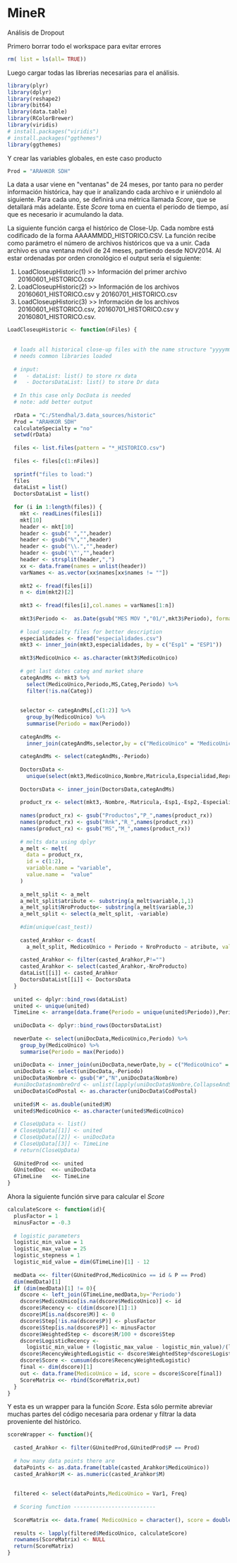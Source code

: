 # MineR

Análisis de Dropout

Primero borrar todo el workspace para evitar errores

```R
rm( list = ls(all= TRUE))
```

Luego cargar todas las librerias necesarias para el análisis.
```R
library(plyr)
library(dplyr)
library(reshape2)
library(bit64)
library(data.table)
library(RColorBrewer)
library(viridis)
# install.packages("viridis")
# install.packages("ggthemes")
library(ggthemes)
```
Y crear las variables globales, en este caso producto

```R
Prod = "ARAHKOR SDH" 
```

La data a usar viene en "ventanas" de 24 meses, por tanto para no perder información histórica, hay que ir analizando cada archivo e ir uniéndolo al siguiente. Para cada uno, se definirá una métrica llamada _Score_, que se detallará más adelante. Este _Score_ toma en cuenta el periodo de tiempo, así que es necesario ir acumulando la data.

La siguiente función carga el histórico de Close-Up. Cada nombre está codificado de la forma AAAAMMDD_HISTORICO.CSV. La función recibe como parámetro el número de archivos históricos que va a unir. Cada archivo es una ventana móvil de 24 meses, partiendo desde NOV2014. Al estar ordenadas por orden cronológico el output sería el siguiente:

1. LoadCloseupHistoric(1) >> Información del primer archivo 20160601_HISTORICO.csv
2. LoadCloseupHistoric(2) >> Información de los archivos 20160601_HISTORICO.csv y 20160701_HISTORICO.csv
3. LoadCloseupHistoric(3) >> Información de los archivos 20160601_HISTORICO.csv, 20160701_HISTORICO.csv y 20160801_HISTORICO.csv.

```R
LoadCloseupHistoric <- function(nFiles) {
  
  
  # loads all historical close-up files with the name structure "yyyymm_HISTORICO.csv"
  # needs common libraries loaded 
  
  # input: 
  #   - dataList: list() to store rx data
  #   - DoctorsDataList: list() to store Dr data
  
  # In this case only DocData is needed
  # note: add better output
  
  rData = "C:/Stendhal/3.data_sources/historic"
  Prod = "ARAHKOR SDH" 
  calculateSpecialty = "no"
  setwd(rData)
  
  files <- list.files(pattern = "*_HISTORICO.csv")
  
  files <- files[c(1:nFiles)]
  
  sprintf("files to load:")
  files
  dataList = list()  
  DoctorsDataList = list()
  
  for (i in 1:length(files)) {
    mkt <- readLines(files[i])
    mkt[10]
    header <- mkt[10]
    header <- gsub(" ","",header)
    header <- gsub("%","",header)
    header <- gsub("\\.","",header)
    header <- gsub('\"',"",header)
    header <- strsplit(header,",")
    xx <- data.frame(names = unlist(header))
    varNames <- as.vector(xx$names[xx$names != ""])
    
    mkt2 <- fread(files[i])
    n <- dim(mkt2)[2]
    
    mkt3 <- fread(files[i],col.names = varNames[1:n])
    
    mkt3$Periodo <-  as.Date(gsub("MES MOV ","01/",mkt3$Periodo), format = "%d/%m/%y")
    
    # load specialty files for better description
    especialidades <- fread("especialidades.csv")
    mkt3 <- inner_join(mkt3,especialidades, by = c("Esp1" = "ESP1"))
    
    mkt3$MedicoUnico <- as.character(mkt3$MedicoUnico)
    
    # get last dates categ and market share
    categAndMs <- mkt3 %>%
      select(MedicoUnico,Periodo,MS,Categ,Periodo) %>%
      filter(!is.na(Categ))
    
    
    selector <- categAndMs[,c(1:2)] %>%
      group_by(MedicoUnico) %>%
      summarise(Periodo = max(Periodo))
    
    categAndMs <- 
      inner_join(categAndMs,selector,by = c("MedicoUnico" = "MedicoUnico","Periodo"="Periodo"))
    
    categAndMs <- select(categAndMs,-Periodo)
    
    DoctorsData <- 
      unique(select(mkt3,MedicoUnico,Nombre,Matricula,Especialidad,Representantes,Domicilio,CodPostal,Localidad,Region,Periodo,-Categ,-MS))
    
    DoctorsData <- inner_join(DoctorsData,categAndMs)
    
    product_rx <- select(mkt3,-Nombre,-Matricula,-Esp1,-Esp2,-Especialidad,-Representantes,-Mercado,-Domicilio,-CodPostal,-Localidad,-Region,-Domicilio2,-Categ,-MS)
    
    names(product_rx) <- gsub("Productos","P_",names(product_rx))
    names(product_rx) <- gsub("Rnk","R_",names(product_rx))
    names(product_rx) <- gsub("MS","M_",names(product_rx))
    
    # melts data using dplyr
    a_melt <- melt(
      data = product_rx,
      id = c(1:2),
      variable.name = "variable",
      value.name =  "value"
    )
    
    a_melt_split <- a_melt
    a_melt_split$atribute <- substring(a_melt$variable,1,1)
    a_melt_split$NroProducto<- substring(a_melt$variable,3)
    a_melt_split <- select(a_melt_split, -variable)
    
    #dim(unique(cast_test))
    
    casted_Arahkor <- dcast(
      a_melt_split, MedicoUnico + Periodo + NroProducto ~ atribute, value.var="value" )
    
    casted_Arahkor <- filter(casted_Arahkor,P!="")
    casted_Arahkor <- select(casted_Arahkor,-NroProducto)
    dataList[[i]] <- casted_Arahkor
    DoctorsDataList[[i]] <- DoctorsData
  }
  
  united <- dplyr::bind_rows(dataList)
  united <- unique(united)
  TimeLine <- arrange(data.frame(Periodo = unique(united$Periodo)),Periodo)
  
  uniDocData <- dplyr::bind_rows(DoctorsDataList)
  
  newerDate <- select(uniDocData,MedicoUnico,Periodo) %>%
    group_by(MedicoUnico) %>%
    summarise(Periodo = max(Periodo))
  
  uniDocData <- inner_join(uniDocData,newerDate,by = c("MedicoUnico" = "MedicoUnico","Periodo" = "Periodo"))
  uniDocData <- select(uniDocData,-Periodo)
  uniDocData$Nombre <- gsub("#","N",uniDocData$Nombre)
  #uniDocData$nombreOrd <- unlist(lapply(uniDocData$Nombre,CollapseAndSort))
  uniDocData$CodPostal <- as.character(uniDocData$CodPostal)
  
  united$M <- as.double(united$M)
  united$MedicoUnico <- as.character(united$MedicoUnico)
  
  # CloseUpData <- list()
  # CloseUpData[[1]] <- united
  # CloseUpData[[2]] <- uniDocData
  # CloseUpData[[3]] <- TimeLine
  # return(CloseUpData)
  
  GUnitedProd <<- united
  GUnitedDoc  <<- uniDocData
  GTimeLine   <<- TimeLine
} 
```

Ahora la siguiente función sirve para calcular el _Score_

```r
calculateScore <- function(id){
  plusFactor = 1
  minusFactor = -0.3
  
  # logistic parameters
  logistic_min_value = 1
  logistic_max_value = 25
  logistic_stepness = 1
  logistic_mid_value = dim(GTimeLine)[1] - 12
  
  medData <<- filter(GUnitedProd,MedicoUnico == id & P == Prod)
  dim(medData)[1]
  if (dim(medData)[1] != 0){
    dscore <- left_join(GTimeLine,medData,by='Periodo')
    dscore$MedicoUnico[is.na(dscore$MedicoUnico)] <- id
    dscore$Recency <- c(dim(dscore)[1]:1)
    dscore$M[is.na(dscore$M)] <- 0
    dscore$Step[!is.na(dscore$P)] <- plusFactor
    dscore$Step[is.na(dscore$P)] <- minusFactor
    dscore$WeightedStep <- dscore$M/100 + dscore$Step
    dscore$LogisticRecency <- 
      logistic_min_value + (logistic_max_value - logistic_min_value)/(logistic_min_value + exp(logistic_stepness*(dscore$Recency-logistic_mid_value)))
    dscore$RecencyWeightedLogistic <- dscore$WeightedStep*dscore$LogisticRecency
    dscore$Score <- cumsum(dscore$RecencyWeightedLogistic)
    final <- dim(dscore)[1]
    out <- data.frame(MedicoUnico = id, score = dscore$Score[final])
    ScoreMatrix <<- rbind(ScoreMatrix,out)
  }
}
```

Y esta es un wrapper para la función _Score_. Esta sólo permite abreviar muchas partes del código necesaria para ordenar y filtrar la data proveniente del histórico.

```r
scoreWrapper <- function(){
  
  casted_Arahkor <- filter(GUnitedProd,GUnitedProd$P == Prod)
  
  # how many data points there are
  dataPoints <- as.data.frame(table(casted_Arahkor$MedicoUnico))
  casted_Arahkor$M <- as.numeric(casted_Arahkor$M)
  
  
  filtered <- select(dataPoints,MedicoUnico = Var1, Freq)
  
  # Scoring function --------------------------
  
  ScoreMatrix <<- data.frame( MedicoUnico = character(), score = double())
  
  results <- lapply(filtered$MedicoUnico, calculateScore)
  rownames(ScoreMatrix) <- NULL
  return(ScoreMatrix)
}
```




